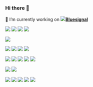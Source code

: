 ### Hi there 👋

🔭 I’m currently working on  __[<img src="https://bluesignal.ai/favicon.png"/>Bluesignal](https://www.bluesignal.ai)__  

<img src="https://img.shields.io/badge/Java-007396?style=for-the-badge&logo=Java&logoColor=white"> <img src="https://img.shields.io/badge/Spring-6DB33F?style=for-the-badge&logo=Spring&logoColor=white"> <img src="https://img.shields.io/badge/SpringBoot-6DB33F?style=for-the-badge&logo=SpringBoot&logoColor=white"> <img src="https://img.shields.io/badge/SpringSecurity-6DB33F?style=for-the-badge&logo=SpringSecurity&logoColor=white">  

<img src="https://img.shields.io/badge/Android-3DDC84?style=for-the-badge&logo=Android&logoColor=white">

<img src="https://img.shields.io/badge/Python-3776AB?style=for-the-badge&logo=Python&logoColor=white"> <img src="https://img.shields.io/badge/pandas-150458?style=for-the-badge&logo=pandas&logoColor=white"> <img src="https://img.shields.io/badge/Flask-000000?style=for-the-badge&logo=Flask&logoColor=white"> <img src="https://img.shields.io/badge/PyTorch-EE4C2C?style=for-the-badge&logo=PyTorch&logoColor=white">  

<img src="https://img.shields.io/badge/HTML5-E34F26?style=for-the-badge&logo=HTML5&logoColor=white"> <img src="https://img.shields.io/badge/JavaScript-F7DF1E?style=for-the-badge&logo=JavaScript&logoColor=white"> <img src="https://img.shields.io/badge/React-61DAFB?style=for-the-badge&logo=React&logoColor=white"> <img src="https://img.shields.io/badge/jQuery-F7DF1E?style=for-the-badge&logo=jQuery&logoColor=white"> <img src="https://img.shields.io/badge/PHP-777BB4?style=for-the-badge&logo=PHP&logoColor=white">  

<img src="https://img.shields.io/badge/Mysql-4479A1?style=for-the-badge&logo=Mysql&logoColor=white"> <img src="https://img.shields.io/badge/MongoDB-47A248?style=for-the-badge&logo=MongoDB&logoColor=white">  

<img src="https://img.shields.io/badge/Linux-FCC624?style=for-the-badge&logo=Linux&logoColor=white"> <img src="https://img.shields.io/badge/Ubuntu-E95420?style=for-the-badge&logo=Ubuntu&logoColor=white"> <img src="https://img.shields.io/badge/Docker-2496ED?style=for-the-badge&logo=Docker&logoColor=white"> <img src="https://img.shields.io/badge/Jenkins-D24939?style=for-the-badge&logo=Jenkins&logoColor=white"> <img src="https://img.shields.io/badge/Kubernetes-#26CE5?style=for-the-badge&logo=Kubernetes&logoColor=white">  
